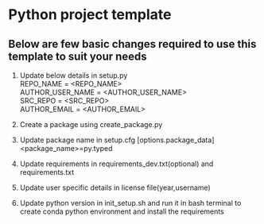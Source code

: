 # Python project template

## Below are few basic changes required to use this template to suit your needs

1. Update below details in setup.py <br />
   REPO_NAME = <REPO_NAME><br />
   AUTHOR_USER_NAME = <AUTHOR_USER_NAME> <br />
   SRC_REPO = <SRC_REPO><br />
   AUTHOR_EMAIL = <AUTHOR_EMAIL><br />

2. Create a package using create_package.py

3. Update package name in setup.cfg
   [options.package_data]
   <package_name>=py.typed 

4. Update requirements in requirements_dev.txt(optional) and requirements.txt
5. Update user specific details in license file(year,username)
6. Update python version in init_setup.sh and run it in bash terminal to create conda python environment and install the requirements
